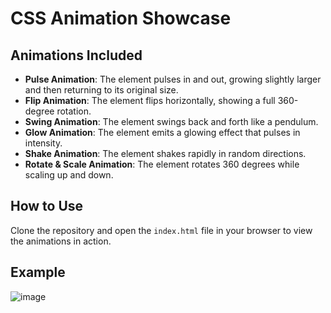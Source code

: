 # CSS Animation Showcase

## Animations Included

- **Pulse Animation**: The element pulses in and out, growing slightly larger and then returning to its original size.
- **Flip Animation**: The element flips horizontally, showing a full 360-degree rotation.
- **Swing Animation**: The element swings back and forth like a pendulum.
- **Glow Animation**: The element emits a glowing effect that pulses in intensity.
- **Shake Animation**: The element shakes rapidly in random directions.
- **Rotate & Scale Animation**: The element rotates 360 degrees while scaling up and down.

## How to Use

Clone the repository and open the `index.html` file in your browser to view the animations in action.

## Example

![image](https://github.com/user-attachments/assets/fc9b62e4-7266-4f2c-8722-d77ef73eca48)
